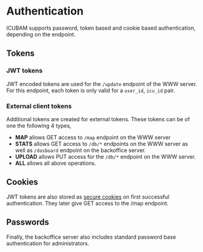 # Authentication

ICUBAM supports password, token based and cookie based authentication, depending on the endpoint.

## Tokens

### JWT tokens

JWT encoded tokens are used for the `/update` endpoint of the WWW server.  For
this endpoint, each token is only valid for a `user_id`, `icu_id`  pair.

### External client tokens

Additional tokens are created for external tokens. These tokens can be of one the following 4 types,

 - **MAP**  allows GET access to `/map` endpoint on the WWW server
 - **STATS** allows GET access to `/db/*` endpoints  on the WWW server as well
   as `/dasboard` endpoint on the backoffice server.
 - **UPLOAD** allows PUT access for the `/db/*` endpoint on the WWW server.
 - **ALL** allows all above operations.


## Cookies

JWT tokens are also stored as [secure
cookies](https://www.tornadoweb.org/en/stable/guide/security.html#cookies-and-secure-cookies)
on first successful authentication. They later give GET access to the /map
endpoint.

## Passwords

Finally, the backoffice server also includes standard password base
authentication for administrators.



